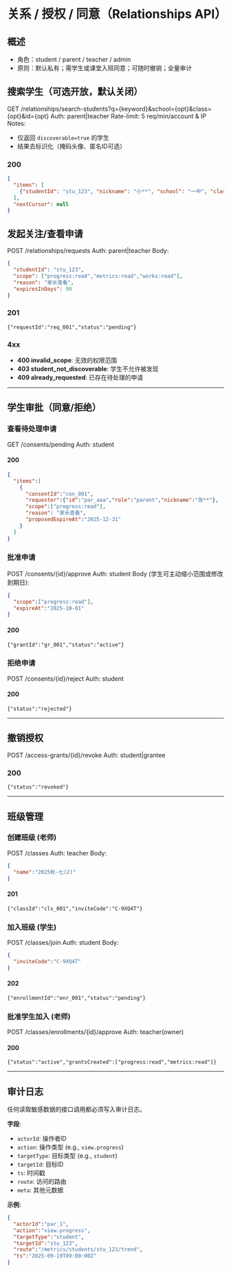 # 关系 / 授权 / 同意（Relationships API）

## 概述
- 角色：student / parent / teacher / admin
- 原则：默认私有；需学生或课堂入班同意；可随时撤销；全量审计

## 搜索学生（可选开放，默认关闭）
GET /relationships/search-students?q={keyword}&school={opt}&class={opt}&id={opt}
Auth: parent|teacher
Rate-limit: 5 req/min/account & IP
Notes:
- 仅返回 `discoverable=true` 的学生
- 结果去标识化（掩码头像、匿名ID可选）

### 200
```json
{
  "items": [
    {"studentId": "stu_123", "nickname": "小**", "school": "一中", "className": "七(2)", "anonId": "S-8F3K2Q"}
  ],
  "nextCursor": null
}
```

## 发起关注/查看申请

POST /relationships/requests
Auth: parent|teacher
Body:

```json
{
  "studentId": "stu_123",
  "scope": ["progress:read","metrics:read","works:read"],
  "reason": "家长查看",
  "expiresInDays": 90
}
```

### 201
`{"requestId":"req_001","status":"pending"}`

### 4xx

- **400 invalid_scope**: 无效的权限范围
- **403 student_not_discoverable**: 学生不允许被发现
- **409 already_requested**: 已存在待处理的申请

---

## 学生审批（同意/拒绝）

### 查看待处理申请
GET /consents/pending
Auth: student

#### 200
```json
{
  "items":[
    {
      "consentId":"con_001",
      "requester":{"id":"par_aaa","role":"parent","nickname":"张**"},
      "scope":["progress:read"],
      "reason": "家长查看",
      "proposedExpireAt":"2025-12-31"
    }
  ]
}
```

### 批准申请
POST /consents/{id}/approve
Auth: student
Body (学生可主动缩小范围或修改到期日):
```json
{
  "scope":["progress:read"], 
  "expireAt":"2025-10-01"
}
```

#### 200
`{"grantId":"gr_001","status":"active"}`

### 拒绝申请
POST /consents/{id}/reject
Auth: student

#### 200
`{"status":"rejected"}`

---

## 撤销授权

POST /access-grants/{id}/revoke
Auth: student|grantee

### 200
`{"status":"revoked"}`

---

## 班级管理

### 创建班级 (老师)
POST /classes
Auth: teacher
Body:
```json
{
  "name":"2025秋-七(2)"
}
```

#### 201
`{"classId":"cls_001","inviteCode":"C-9XQ4T"}`

### 加入班级 (学生)
POST /classes/join
Auth: student
Body:
```json
{
  "inviteCode":"C-9XQ4T"
}
```

#### 202
`{"enrollmentId":"enr_001","status":"pending"}`

### 批准学生加入 (老师)
POST /classes/enrollments/{id}/approve
Auth: teacher(owner)

#### 200
`{"status":"active","grantsCreated":["progress:read","metrics:read"]}`

---

## 审计日志

任何读取敏感数据的接口调用都必须写入审计日志。

**字段**:
- `actorId`: 操作者ID
- `action`: 操作类型 (e.g., `view.progress`)
- `targetType`: 目标类型 (e.g., `student`)
- `targetId`: 目标ID
- `ts`: 时间戳
- `route`: 访问的路由
- `meta`: 其他元数据

**示例**:
```json
{
  "actorId":"par_1",
  "action":"view.progress",
  "targetType":"student",
  "targetId":"stu_123",
  "route":"/metrics/students/stu_123/trend",
  "ts":"2025-09-19T09:00:00Z"
}
```